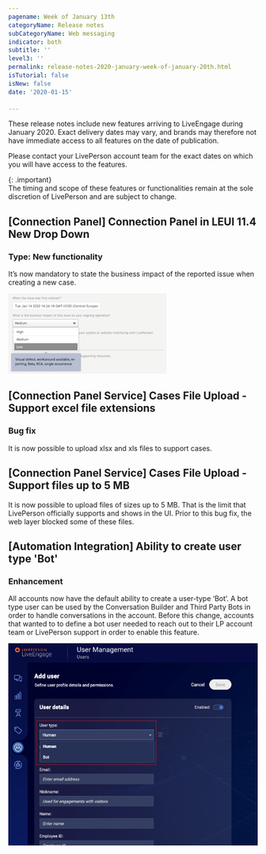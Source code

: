```yaml
---
pagename: Week of January 13th
categoryName: Release notes
subCategoryName: Web messaging
indicator: both
subtitle: ''
level3: ''
permalink: release-notes-2020-january-week-of-january-20th.html
isTutorial: false
isNew: false
date: '2020-01-15'

---
```

These release notes include new features arriving to LiveEngage during January 2020. Exact delivery dates may vary, and brands may therefore not have immediate access to all features on the date of publication.

Please contact your LivePerson account team for the exact dates on which you will have access to the features.

{: .important}  
The timing and scope of these features or functionalities remain at the sole discretion of LivePerson and are subject to change.

## [Connection Panel] Connection Panel in LEUI 11.4 New Drop Down

### Type: New functionality 
It’s now mandatory to state the business impact of the reported issue when creating a new case.

![](img/Release-notes-week-of-january-20-1.png)

## [Connection Panel Service] Cases File Upload - Support excel file extensions

### Bug fix
It is now possible to upload xlsx and xls files to support cases.

## [Connection Panel Service] Cases File Upload - Support files up to 5 MB 
It is now possible to upload files of sizes up to 5 MB. That is the limit that LivePerson officially supports and shows in the UI. Prior to this bug fix, the web layer blocked some of these files.

## [Automation Integration] Ability to create user type 'Bot'
### Enhancement

All accounts now have the default ability to create a user-type ‘Bot’. A bot type user can be used by the Conversation Builder and Third Party Bots in order to handle conversations in the account. Before this change, accounts that wanted to to define a bot user needed to reach out to their LP account team or LivePerson support in order to enable this feature.  
 
![](img/Release-notes-week-of-january-20-2.png)
